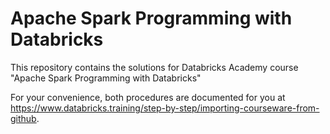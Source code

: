 # Apache Spark Programming with Databricks
This repository contains the solutions for Databricks Academy course "Apache Spark Programming with Databricks"

For your convenience, both procedures are documented for you at
https://www.databricks.training/step-by-step/importing-courseware-from-github.
